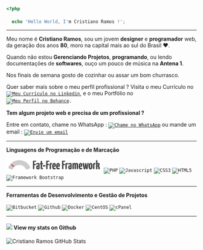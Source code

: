 ```php
<?php

  echo 'Hello World, I'm Cristiano Ramos !';

```
---- 

Meu nome é **Cristiano Ramos**, sou um jovem **designer** e **programador** web, da geração dos anos **80**, moro na capital mais ao sul do Brasil :heart:.

Quando não estou **Gerenciando Projetos**, **programando**,  ou lendo documentações de **softwares**, ouço um pouco de música na **Antena 1**. 

Nos finais de semana gosto de cozinhar ou assar um bom churrasco. 

Quer saber mais sobre o meu perfil profissional ? Visita o meu Currículo no <code><a target="_blank" href="https://www.linkedin.com/in/csramos/"><img height="18" src="https://raw.githubusercontent.com/FortAwesome/Font-Awesome/master/svgs/brands/linkedin.svg" title="Meu Currículo no Linkedin"></a></code>, e o meu Portfólio no <code><a target="_blank" href="https://www.behance.net/CSR4mos"><img height="18" src="https://github.com/FortAwesome/Font-Awesome/blob/master/svgs/brands/behance.svg" title="Meu Perfil no Behance"></a>.</code>  

**Tem algum projeto web e precisa de um profissional ?**  

Entre em contato, chame no WhatsApp : <code><a href="https://wa.me/5551998866296?text=Ol&aacute;,&nbsp;tenho&nbsp;um&nbsp;projeto&nbsp;web&nbsp;e&nbsp;estou&nbsp;interessado(a)&nbsp;nos&nbsp;seus&nbsp;servi&ccedil;os" title="Chame no Whatsapp"><img height="18" src="https://raw.githubusercontent.com/FortAwesome/Font-Awesome/master/svgs/brands/whatsapp.svg" title="Chame no WhatsApp"></a></code> ou mande um email : <code><a target="_blank" href="mailto:csramos.poa@gmail.com"><img height="18" src="https://raw.githubusercontent.com/FortAwesome/Font-Awesome/master/svgs/solid/envelope-open-text.svg" title="Envie um email"></a></code>

----


**Linguagens de Programação e de Marcação**  

<code><img height="36" src="https://raw.githubusercontent.com/bcosca/fatfree/master/ui/images/logo.png" title="Fat Free Framework"></code>
<code><img height="48" src="https://raw.githubusercontent.com/FortAwesome/Font-Awesome/master/svgs/brands/php.svg" title="PHP"></code>
<code><img height="48" src="https://raw.githubusercontent.com/FortAwesome/Font-Awesome/master/svgs/brands/js.svg" title="Javascript"></code>
<code><img height="48" src="https://raw.githubusercontent.com/FortAwesome/Font-Awesome/master/svgs/brands/css3.svg" title="CSS3"></code>
<code><img height="48" src="https://raw.githubusercontent.com/FortAwesome/Font-Awesome/master/svgs/brands/html5.svg" title="HTML5"></code>
<code><img height="48" src="https://raw.githubusercontent.com/FortAwesome/Font-Awesome/master/svgs/brands/bootstrap.svg" title="Framework Bootstrap"></code>

----

**Ferramentas de Desenvolvimento e Gestão de Projetos**  

<code><img height="48" src="https://raw.githubusercontent.com/FortAwesome/Font-Awesome/master/svgs/brands/bitbucket.svg" title="Bitbucket"></code>
<code><img height="48" src="https://raw.githubusercontent.com/FortAwesome/Font-Awesome/master/svgs/brands/github.svg" title="Github"></code>
<code><img height="48" src="https://raw.githubusercontent.com/FortAwesome/Font-Awesome/master/svgs/brands/docker.svg" title="Docker"></code>
<code><img height="48" src="https://raw.githubusercontent.com/FortAwesome/Font-Awesome/master/svgs/brands/centos.svg" title="CentOS"></code>
<code><img height="48" src="https://raw.githubusercontent.com/FortAwesome/Font-Awesome/master/svgs/brands/cpanel.svg" title="cPanel"></code>



----

#### <img src="https://media.giphy.com/media/VgCDAzcKvsR6OM0uWg/giphy.gif" width="50"> View my stats on Github 
   
![Cristiano Ramos GitHub Stats](https://github-readme-stats.vercel.app/api?username=csr4mos&show_icons=true)
